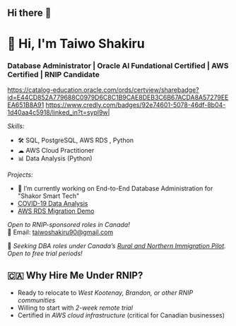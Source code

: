 ## Hi there 👋 

# 👋 Hi, I'm Taiwo Shakiru
###  Database Administrator | Oracle AI Fundational Certified | AWS Certified | RNIP Candidate  


https://catalog-education.oracle.com/ords/certview/sharebadge?id=E44CD852A779688C0979D6C8C1B9CAE8DEB3C6B67ACDA8A57279EEEA651B8A91 
https://www.credly.com/badges/92e74601-5078-46df-8b04-1d40aa4c5918/linked_in?t=sypl9w| 


*Skills:*  
- 🛠 SQL, PostgreSQL, AWS RDS , Python
- ☁ AWS Cloud Practitioner
- 📊 Data Analysis (Python)  

*Projects:*  
- 🔭 I’m currently working on End-to-End Database Administration for "Shakor Smart Tech"
- [COVID-19 Data Analysis](https://github.com/Shakorly/your-repo)  
- [AWS RDS Migration Demo](https://github.com/Shakorly/your-repo)  

*Open to RNIP-sponsored roles in Canada!*  
📧 Email: taiwoshakiru90@gmail.com


🔹 *Seeking DBA roles under Canada’s [Rural and Northern Immigration Pilot](https://www.canada.ca/en/immigration-refugees-citizenship/services/immigrate-canada/rural-northern-immigration-pilot.html). Open to free trial periods!*

## 🇨🇦 Why Hire Me Under RNIP?
- Ready to relocate to *West Kootenay, Brandon, or other RNIP communities*
- Willing to start with *2-week remote trial*
- Certified in *AWS cloud infrastructure* (critical for Canadian businesses)
<!--
**Shakorly/Shakorly** is a ✨ _special_ ✨ repository because its `README.md` (this file) appears on your GitHub profile.

Here are some ideas to get you started:

- 🔭 I’m currently working on ...
- 🌱 I’m currently learning ...
- 👯 I’m looking to collaborate on ...
- 🤔 I’m looking for help with ...
- 💬 Ask me about ...
- 📫 How to reach me: ...
- 😄 Pronouns: ...
- ⚡ Fun fact: ...
-->

